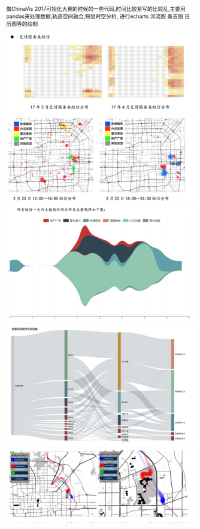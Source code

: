 做ChinaVis 2017可视化大赛的时候的一些代码,时间比较紧写的比较乱,主要用pandas来处理数据,轨迹空间融合,短信时空分析,
进行echarts 河流图 桑吉图 日历图等的绘制



 ![image](https://github.com/Mega-Victor/ChinaVis/raw/master/picture/1.png)
  ![image](https://github.com/Mega-Victor/ChinaVis/raw/master/picture/2.png)
   ![image](https://github.com/Mega-Victor/ChinaVis/raw/master/picture/3.png)
    ![image](https://github.com/Mega-Victor/ChinaVis/raw/master/picture/4.png)
     ![image](https://github.com/Mega-Victor/ChinaVis/raw/master/picture/5.png)



